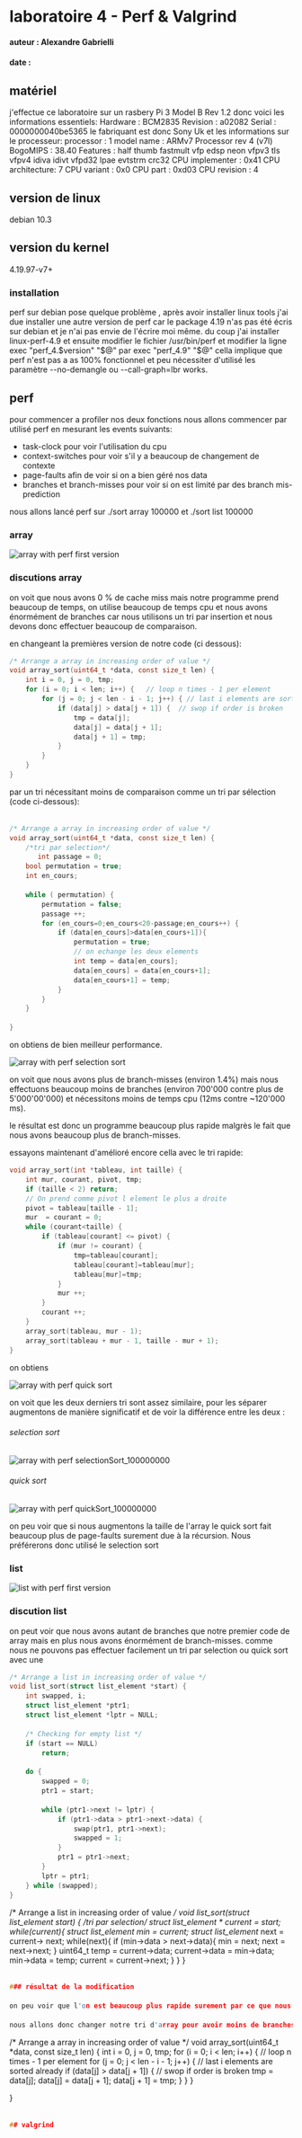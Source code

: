 # laboratoire 4 - Perf & Valgrind
#### auteur : Alexandre Gabrielli
#### date : 

## matériel

j'effectue ce laboratoire sur un rasbery Pi 3 Model B Rev 1.2 donc voici les informations essentiels:
Hardware	: BCM2835
Revision	: a02082
Serial		: 0000000040be5365
le fabriquant est donc Sony Uk
et les informations sur le processeur: 
processor	: 1
model name	: ARMv7 Processor rev 4 (v7l)
BogoMIPS	: 38.40
Features	: half thumb fastmult vfp edsp neon vfpv3 tls vfpv4 idiva idivt vfpd32 lpae evtstrm crc32 
CPU implementer	: 0x41
CPU architecture: 7
CPU variant	: 0x0
CPU part	: 0xd03
CPU revision	: 4

## version de linux 
debian 10.3
## version du kernel
4.19.97-v7+

### installation 

perf sur debian pose quelque problème , après avoir installer linux tools j'ai due installer une autre version de perf car le package 4.19 n'as pas été écris sur debian et je n'ai pas envie de l'écrire moi même.
du coup j'ai installer linux-perf-4.9 et ensuite modifier le fichier /usr/bin/perf  et modifier la ligne exec "perf_4.$version" "$@" par exec "perf_4.9" "$@" cella implique que perf n'est pas a as 100% fonctionnel et peu nécessiter d'utilisé les paramètre  --no-demangle ou --call-graph=lbr works.


## perf

pour commencer a profiler nos deux fonctions nous allons commencer par utilisé perf en mesurant les events suivants:

- task-clock pour voir l'utilisation du cpu
- context-switches pour voir s'il y a beaucoup de changement de contexte
- page-faults afin de voir si on a bien géré nos data
- branches et branch-misses pour voir si on est limité par des branch mis-prediction

nous allons lancé perf sur ./sort array 100000 et ./sort list 100000

### array 

![array with perf first version](.\_array_perf_first_version.png)


### discutions array 

on voit que nous avons 0 % de cache miss mais notre programme prend beaucoup de temps, on utilise beaucoup de temps cpu et nous avons énormément de branches car nous utilisons un tri par insertion et nous devons donc effectuer beaucoup de comparaison.

en changeant la premières version de notre code (ci dessous): 

```c
/* Arrange a array in increasing order of value */
void array_sort(uint64_t *data, const size_t len) {
    int i = 0, j = 0, tmp;
    for (i = 0; i < len; i++) {   // loop n times - 1 per element
        for (j = 0; j < len - i - 1; j++) { // last i elements are sorted already
            if (data[j] > data[j + 1]) {  // swop if order is broken
                tmp = data[j];
                data[j] = data[j + 1];
                data[j + 1] = tmp;
            }
        }
    }
}
```
par un tri nécessitant moins de comparaison comme un tri par sélection (code ci-dessous): 
```c

/* Arrange a array in increasing order of value */
void array_sort(uint64_t *data, const size_t len) {
    /*tri par selection*/
       int passage = 0;
    bool permutation = true;
    int en_cours;
   
    while ( permutation) {
        permutation = false;
        passage ++;
        for (en_cours=0;en_cours<20-passage;en_cours++) {
            if (data[en_cours]>data[en_cours+1]){
                permutation = true;
                // on echange les deux elements
                int temp = data[en_cours];
                data[en_cours] = data[en_cours+1];
                data[en_cours+1] = temp;
            }
        }
    }

}
```
on obtiens de bien meilleur performance. 

![array with perf selection sort](.\_array_perf_selection.png)

on voit que nous avons plus de branch-misses (environ 1.4%) mais nous effectuons beaucoup moins de branches (environ 700'000 contre plus de 5'000'00'000) et nécessitons moins de temps cpu (12ms contre ~120'000 ms). 

le résultat est donc un programme beaucoup plus rapide malgrès le fait que nous avons beaucoup plus de branch-misses.

essayons maintenant d'amélioré encore cella avec le tri rapide:

```c
void array_sort(int *tableau, int taille) {
    int mur, courant, pivot, tmp;
    if (taille < 2) return;
    // On prend comme pivot l element le plus a droite
    pivot = tableau[taille - 1];
    mur  = courant = 0;
    while (courant<taille) {
        if (tableau[courant] <= pivot) {
            if (mur != courant) {
                tmp=tableau[courant];
                tableau[courant]=tableau[mur];
                tableau[mur]=tmp;              
            }
            mur ++;
        }
        courant ++;
    }
    array_sort(tableau, mur - 1);
    array_sort(tableau + mur - 1, taille - mur + 1);
}

```

on obtiens 

![array with perf quick sort](.\_array_perf_rapide.png)

on voit que les deux derniers tri sont assez similaire, pour les séparer augmentons de manière significatif et de voir la différence entre les deux : 

###### selection sort

![array with perf selectionSort_100000000](.\_array_perf_selctionSort_100000000.png)

###### quick sort

![ array with perf quickSort_100000000](.\_array_perf_quickSort_100000000.png)

on peu voir que si nous augmentons la taille de l'array le quick sort fait beaucoup plus de page-faults surement due à la récursion. Nous préférerons donc utilisé le selection sort

### list

![list with perf first version](.\_list_perf_first_version.png)

### discution list

on peut voir que nous avons autant de branches que notre premier code de array mais en plus nous avons énormément de branch-misses. comme nous ne pouvons pas effectuer facilement un tri par selection ou quick sort avec une 
```c
/* Arrange a list in increasing order of value */
void list_sort(struct list_element *start) {
    int swapped, i;
    struct list_element *ptr1;
    struct list_element *lptr = NULL;

    /* Checking for empty list */
    if (start == NULL)
        return;

    do {
        swapped = 0;
        ptr1 = start;

        while (ptr1->next != lptr) {
            if (ptr1->data > ptr1->next->data) {
                swap(ptr1, ptr1->next);
                swapped = 1;
            }
            ptr1 = ptr1->next;
        }
        lptr = ptr1;
    } while (swapped);
}
```
/* Arrange a list in increasing order of value */
void list_sort(struct list_element *start) {
    /*tri par selection*/
    struct list_element * current = start;
    while(current){
        struct list_element* min = current;
        struct list_element* next = current-> next;
        while(next){
            if (min->data > next->data){
                min = next; 
                next = next->next;
            }
            uint64_t temp = current->data;
            current->data = min->data;
            min->data = temp;
            current = current->next;
         }
     }
}

```c 

### résultat de la modification

on peu voir que l'on est beaucoup plus rapide surement par ce que nous avons beaucoup moins de branches et malgrès les 6% de branches miss nous somme bien meilleur avec ce tri

nous allons donc changer notre tri d'array pour avoir moins de branches afin d'amélioré le temps cpu

```
/* Arrange a array in increasing order of value */
void array_sort(uint64_t *data, const size_t len) {
    int i = 0, j = 0, tmp;
    for (i = 0; i < len; i++) {   // loop n times - 1 per element
        for (j = 0; j < len - i - 1; j++) { // last i elements are sorted already
            if (data[j] > data[j + 1]) {   // swop if order is broken
                tmp = data[j];
                data[j] = data[j + 1];
                data[j + 1] = tmp;
            }
        }
    }

}
```c

## valgrind 




```